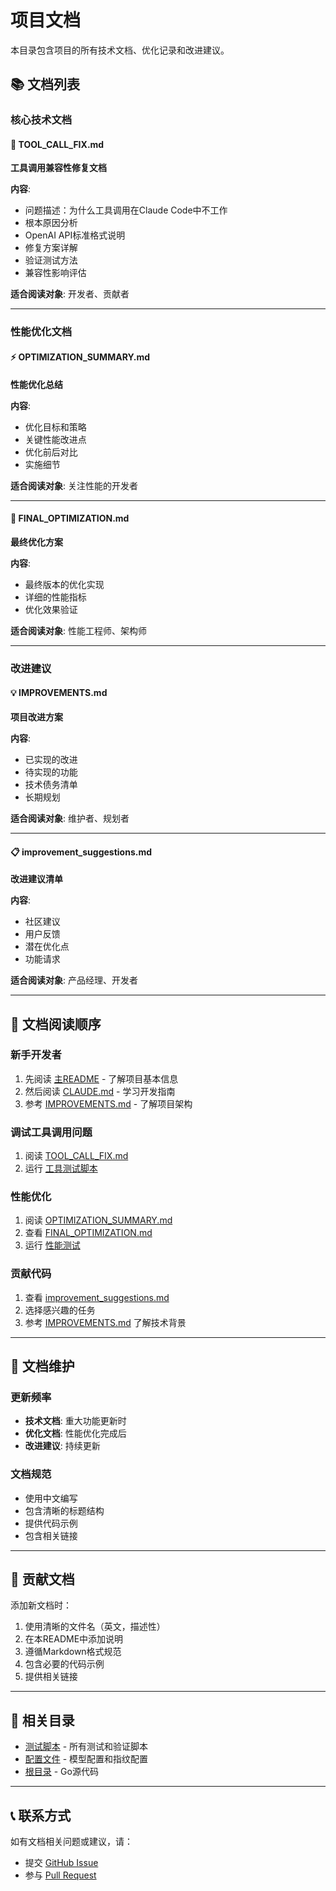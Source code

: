 # 项目文档

本目录包含项目的所有技术文档、优化记录和改进建议。

## 📚 文档列表

### 核心技术文档

#### 🔧 TOOL_CALL_FIX.md
**工具调用兼容性修复文档**

**内容**:
- 问题描述：为什么工具调用在Claude Code中不工作
- 根本原因分析
- OpenAI API标准格式说明
- 修复方案详解
- 验证测试方法
- 兼容性影响评估

**适合阅读对象**: 开发者、贡献者

---

### 性能优化文档

#### ⚡ OPTIMIZATION_SUMMARY.md
**性能优化总结**

**内容**:
- 优化目标和策略
- 关键性能改进点
- 优化前后对比
- 实施细节

**适合阅读对象**: 关注性能的开发者

---

#### 🚀 FINAL_OPTIMIZATION.md
**最终优化方案**

**内容**:
- 最终版本的优化实现
- 详细的性能指标
- 优化效果验证

**适合阅读对象**: 性能工程师、架构师

---

### 改进建议

#### 💡 IMPROVEMENTS.md
**项目改进方案**

**内容**:
- 已实现的改进
- 待实现的功能
- 技术债务清单
- 长期规划

**适合阅读对象**: 维护者、规划者

---

#### 📋 improvement_suggestions.md
**改进建议清单**

**内容**:
- 社区建议
- 用户反馈
- 潜在优化点
- 功能请求

**适合阅读对象**: 产品经理、开发者

---

## 📖 文档阅读顺序

### 新手开发者
1. 先阅读 [主README](../README.md) - 了解项目基本信息
2. 然后阅读 [CLAUDE.md](../CLAUDE.md) - 学习开发指南
3. 参考 [IMPROVEMENTS.md](IMPROVEMENTS.md) - 了解项目架构

### 调试工具调用问题
1. 阅读 [TOOL_CALL_FIX.md](TOOL_CALL_FIX.md)
2. 运行 [工具测试脚本](../scripts/test_tool_comprehensive.sh)

### 性能优化
1. 阅读 [OPTIMIZATION_SUMMARY.md](OPTIMIZATION_SUMMARY.md)
2. 查看 [FINAL_OPTIMIZATION.md](FINAL_OPTIMIZATION.md)
3. 运行 [性能测试](../scripts/test_optimized.sh)

### 贡献代码
1. 查看 [improvement_suggestions.md](improvement_suggestions.md)
2. 选择感兴趣的任务
3. 参考 [IMPROVEMENTS.md](IMPROVEMENTS.md) 了解技术背景

---

## 🔄 文档维护

### 更新频率
- **技术文档**: 重大功能更新时
- **优化文档**: 性能优化完成后
- **改进建议**: 持续更新

### 文档规范
- 使用中文编写
- 包含清晰的标题结构
- 提供代码示例
- 包含相关链接

---

## 🤝 贡献文档

添加新文档时：
1. 使用清晰的文件名（英文，描述性）
2. 在本README中添加说明
3. 遵循Markdown格式规范
4. 包含必要的代码示例
5. 提供相关链接

---

## 📂 相关目录

- [测试脚本](../scripts/) - 所有测试和验证脚本
- [配置文件](../config/) - 模型配置和指纹配置
- [根目录](../) - Go源代码

---

## 📞 联系方式

如有文档相关问题或建议，请：
- 提交 [GitHub Issue](https://github.com/icy37785/openai-compatible-api-proxy-for-z/issues)
- 参与 [Pull Request](https://github.com/icy37785/openai-compatible-api-proxy-for-z/pulls)
